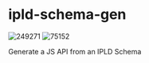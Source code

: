 # ipld-schema-gen

![249271](https://img.shields.io/badge/compiled%20bundle-249k-yellow) ![75152](https://img.shields.io/badge/gzipped%20bundle-75k-yellowgreen)

Generate a JS API from an IPLD Schema
